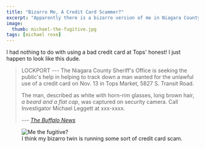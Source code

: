 ```yaml
---
title: "Bizarro Me, A Credit Card Scammer?"
excerpt: "Apparently there is a bizarro version of me in Niagara County using scammed credit cards."
image: 
  thumb: michael-the-fugitive.jpg
tags: [michael rose]
---
```


I had nothing to do with using a bad credit card at Tops' honest! I just happen to look like this dude.

> LOCKPORT --- The Niagara County Sheriff's Office is seeking the public's help in helping to track down a man wanted for the unlawful use of a credit card on Nov. 13 in Tops Market, 5827 S. Transit Road.
>
> The man, described as white with horn-rim glasses, long brown hair, *a beard and a flat cap*, was captured on security camera. Call Investigator Michael Leggett at xxx-xxxx.
>
> --- <cite>[The Buffalo News](http://www.buffalonews.com/437/story/889338.html)</cite>

<figure>
  <img src="{{ site.url }}/images/michael-the-fugitive.jpg" alt="Me the fugitive?" />
  <figcaption>I think my bizarro twin is running some sort of credit card scam.</figcaption>
</figure>
